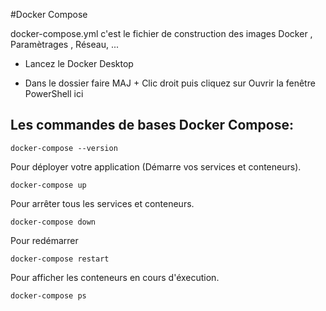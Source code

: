 #Docker Compose

docker-compose.yml c'est le fichier de construction des images Docker , Paramètrages , Réseau, ...

- Lancez le Docker Desktop

- Dans le dossier faire MAJ + Clic droit puis cliquez sur Ouvrir la fenêtre PowerShell ici

## Les commandes de bases Docker Compose:

    docker-compose --version
Pour déployer votre application (Démarre vos services et conteneurs).

    docker-compose up

Pour arrêter tous les services et conteneurs.
    
    docker-compose down

Pour redémarrer
 
    docker-compose restart

 Pour afficher les conteneurs en cours d'éxecution.
 
    docker-compose ps

